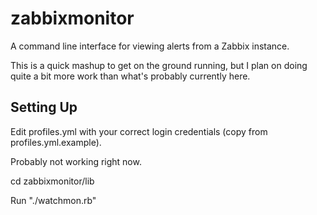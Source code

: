 # zabbixmonitor

A command line interface for viewing alerts from a Zabbix instance.

This is a quick mashup to get on the ground running, but I plan on doing quite
a bit more work than what's probably currently here.


## Setting Up

Edit profiles.yml with your correct login credentials (copy from profiles.yml.example).

Probably not working right now.

cd zabbixmonitor/lib

Run "./watchmon.rb"

